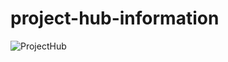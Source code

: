 # project-hub-information

![ProjectHub](https://github.com/NikkoDevelop/project-hub-information/blob/main/Logo.png)
